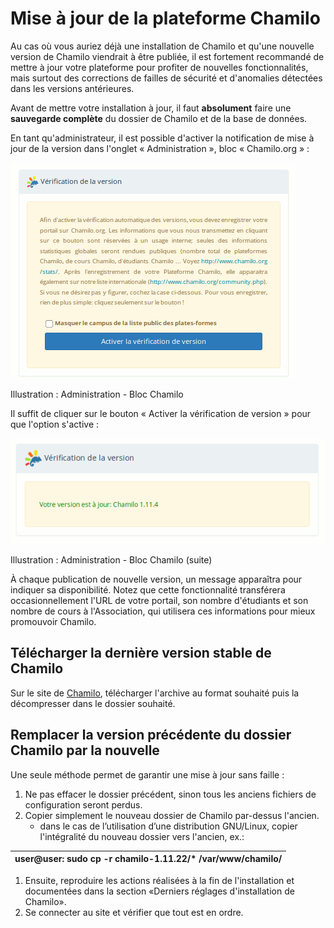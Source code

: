 # Mise à jour de la plateforme Chamilo

Au cas où vous auriez déjà une installation de Chamilo et qu'une nouvelle version de Chamilo viendrait à être publiée, il est fortement recommandé de mettre à jour votre plateforme pour profiter de nouvelles fonctionnalités, mais surtout des corrections de failles de sécurité et d'anomalies détectées dans les versions antérieures.

Avant de mettre votre installation à jour, il faut **absolument** faire une **sauvegarde complète** du dossier de Chamilo et de la base de données.

En tant qu'administrateur, il est possible d'activer la notification de mise à jour de la version dans l'onglet « Administration », bloc « Chamilo.org » :

![](../../.gitbook/assets/parametreschamilo_org.png)

Illustration : Administration - Bloc Chamilo

Il suffit de cliquer sur le bouton « Activer la vérification de version » pour que l'option s'active :

![](../../.gitbook/assets/graficos3fr.png)

Illustration : Administration - Bloc Chamilo \(suite\)

À chaque publication de nouvelle version, un message apparaîtra pour indiquer sa disponibilité. Notez que cette fonctionnalité transférera occasionnellement l'URL de votre portail, son nombre d'étudiants et son nombre de cours à l'Association, qui utilisera ces informations pour mieux promouvoir Chamilo.

## Télécharger la dernière version stable de Chamilo <a id="t-l-charger-la-derni-re-version-stable-de-chamilo"></a>

Sur le site de [Chamilo](https://chamilo.org/fr), télécharger l'archive au format souhaité puis la décompresser dans le dossier souhaité.

## Remplacer la version précédente du dossier Chamilo par la nouvelle <a id="remplacer-la-version-pr-c-dente-du-dossier-chamilo-par-la-nouvelle"></a>

Une seule méthode permet de garantir une mise à jour sans faille :

1. Ne pas effacer le dossier précédent, sinon tous les anciens fichiers de configuration seront perdus.
2. Copier simplement le nouveau dossier de Chamilo par-dessus l'ancien.
   * dans le cas de l’utilisation d’une distribution GNU/Linux, copier l'intégralité du nouveau dossier vers l'ancien, ex.:

| user@user: sudo cp -r chamilo-1.11.22/\* /var/www/chamilo/ |
|:-----------------------------------------------------------|


1. Ensuite, reproduire les actions réalisées à la fin de l'installation et documentées dans la section «Derniers réglages d'installation de Chamilo».
2. Se connecter au site et vérifier que tout est en ordre.

